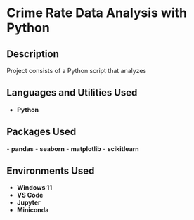 # <h1>Crime Rate Data Analysis with Python</h1>

<h2>Description</h2>
Project consists of a Python script that analyzes 
<br />


<h2>Languages and Utilities Used</h2>

- <b>Python</b>

<h2>Packages Used</h2>
- <b>pandas</b>
- <b>seaborn</b>
- <b>matplotlib</b>
- <b>scikitlearn</b>

<h2>Environments Used </h2>

- <b>Windows 11</b>
- <b>VS Code</b>
- <b>Jupyter</b>
- <b>Miniconda</b>

<!--
 ```diff
- text in red
+ text in green
! text in orange
# text in gray
@@ text in purple (and bold)@@
```
--!>
